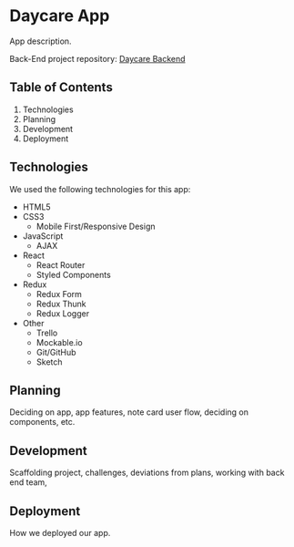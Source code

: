 # Daycare App

App description.

Back-End project repository: [Daycare Backend](https://github.com/hls93/DayCareProject)

## Table of Contents

1. Technologies
2. Planning
3. Development
4. Deployment

## Technologies

We used the following technologies for this app:

- HTML5
- CSS3
    - Mobile First/Responsive Design
- JavaScript
  - AJAX
- React
  - React Router
  - Styled Components
- Redux
  - Redux Form
  - Redux Thunk
  - Redux Logger
- Other
  - Trello
  - Mockable.io
  - Git/GitHub
  - Sketch

## Planning

Deciding on app, app features, note card user flow, deciding on components, etc.

## Development

Scaffolding project, challenges, deviations from plans, working with back end team,

## Deployment

How we deployed our app.

